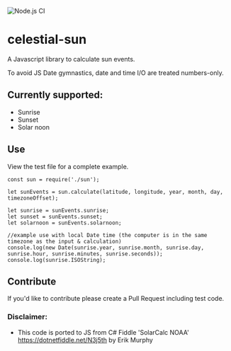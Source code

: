 ![Node.js CI](https://github.com/oyve/celestial-sun/workflows/Node.js%20CI/badge.svg?branch=main)
# celestial-sun
A Javascript library to calculate sun events.

To avoid JS Date gymnastics, date and time I/O are treated numbers-only.

## Currently supported:

* Sunrise
* Sunset
* Solar noon

## Use
View the test file for a complete example.

```
const sun = require('./sun');

let sunEvents = sun.calculate(latitude, longitude, year, month, day, timezoneOffset);

let sunrise = sunEvents.sunrise;
let sunset = sunEvents.sunset;
let solarnoon = sunEvents.solarnoon;

//example use with local Date time (the computer is in the same timezone as the input & calculation)
console.log(new Date(sunrise.year, sunrise.month, sunrise.day, sunrise.hour, sunrise.minutes, sunrise.seconds));
console.log(sunrise.ISOString);
```

## Contribute
If you'd like to contribute please create a Pull Request including test code.

### Disclaimer:
* This code is ported to JS from C# Fiddle 'SolarCalc NOAA' https://dotnetfiddle.net/N3j5th by Erik Murphy
